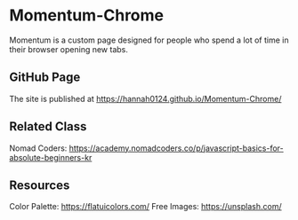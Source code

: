 # Momentum-Chrome
Momentum is a custom page designed for people who spend a lot of time in their browser opening new tabs.

## GitHub Page
The site is published at https://hannah0124.github.io/Momentum-Chrome/

## Related Class
Nomad Coders: https://academy.nomadcoders.co/p/javascript-basics-for-absolute-beginners-kr

## Resources
Color Palette: https://flatuicolors.com/
Free Images: https://unsplash.com/

